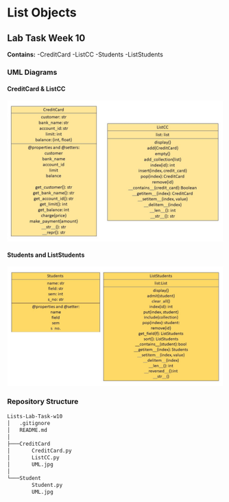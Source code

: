 # List Objects
## Lab Task Week 10

**Contains:**
-CreditCard
-ListCC
-Students
-ListStudents


### UML Diagrams
#### CreditCard & ListCC
![UML](CreditCard/UML.jpg)

#### Students and ListStudents
![UML](Student/UML.jpg)

### Repository Structure
```
Lists-Lab-Task-w10
│   .gitignore
│   README.md
│
├───CreditCard
│       CreditCard.py
│       ListCC.py
│       UML.jpg
│
└───Student
        Student.py
        UML.jpg
```